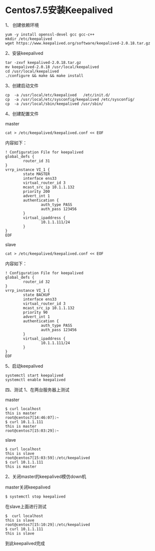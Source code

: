 
# Centos7.5安装Keepalived #

1、 创建依赖环境

    yum -y install openssl-devel gcc gcc-c++
    mkdir /etc/keepalived
    wget https://www.keepalived.org/software/keepalived-2.0.18.tar.gz


2、安装keepalived

    tar -zxvf keepalived-2.0.18.tar.gz
    mv keepalived-2.0.18 /usr/local/keepalived
    cd /usr/local/keepalived
    ./configure && make && make install



3、创建启动文件

    cp  -a /usr/local/etc/keepalived   /etc/init.d/
    cp  -a /usr/local/etc/sysconfig/keepalived /etc/sysconfig/
    cp  -a /usr/local/sbin/keepalived /usr/sbin/


4、创建配置文件

master

    cat > /etc/keepalived/keepalived.conf << EOF

内容如下：

```
! Configuration File for keepalived
global_defs {
        router_id 31
} 
vrrp_instance VI_1 {
        state MASTER
        interface ens33
        virtual_router_id 3
        mcast_src_ip 10.1.1.132
        priority 200
        advert_int 1 
        authentication {
                auth_type PASS
                auth_pass 123456
        }
        virtual_ipaddress {
                10.1.1.111/24
        }
}
EOF
```

slave

    cat > /etc/keepalived/keepalived.conf << EOF

内容如下：

```
! Configuration File for keepalived
global_defs {
        router_id 32
} 
vrrp_instance VI_1 {
        state BACKUP
        interface ens33
        virtual_router_id 3
        mcast_src_ip 10.1.1.132
        priority 90 
        advert_int 1 
        authentication {
                auth_type PASS
                auth_pass 123456
        }
        virtual_ipaddress {
                10.1.1.111/24
        }
}
EOF
```

5、启动keepalived

    systemctl start keepalived
    systemctl enable keepalived


四、测试
1、在两台服务器上测试

master

    $ curl localhost
    this is master
    root@centos7[14:46:07]:~
    $ curl 10.1.1.111
    this is master
    root@centos7[15:03:29]:~


slave

    $ curl localhost
    this is slave
    root@centos7[15:03:59]:/etc/keepalived
    $ curl 10.1.1.111
    this is master


2、关闭master的keepalived模仿down机

master关闭keepalived

    $ systemctl stop keepalived 


在slave上面进行测试

    $  curl localhost
    this is slave
    root@centos7[15:10:29]:/etc/keepalived
    $ curl 10.1.1.111
    this is slave


到此keepalived完成